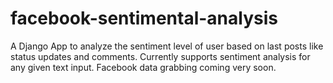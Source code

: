# facebook-sentimental-analysis
A Django App to analyze the sentiment level of user based on last posts like status updates and comments.
Currently supports sentiment analysis for any given text input. Facebook data grabbing coming very soon.
